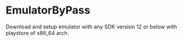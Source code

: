 # EmulatorByPass
Download and setup emulator with any SDK version 12 or below with playstore of x86_64 arch.
